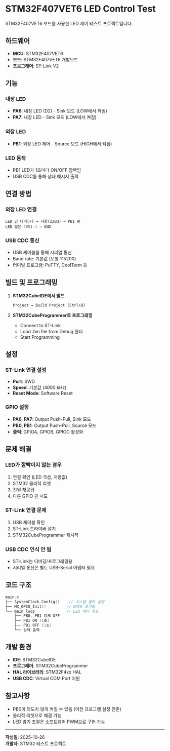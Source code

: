 # STM32F407VET6 LED Control Test

STM32F407VET6 보드를 사용한 LED 제어 테스트 프로젝트입니다.

## 하드웨어

- **MCU**: STM32F407VET6
- **보드**: STM32F407VET6 개발보드
- **프로그래머**: ST-Link V2

## 기능

### 내장 LED
- **PA6**: 내장 LED (D2) - Sink 모드 (LOW에서 켜짐)
- **PA7**: 내장 LED - Sink 모드 (LOW에서 켜짐)

### 외장 LED
- **PB1**: 외장 LED 제어 - Source 모드 (HIGH에서 켜짐)

### LED 동작
- PB1 LED가 1초마다 ON/OFF 깜빡임
- USB CDC를 통해 상태 메시지 출력

## 연결 방법

### 외장 LED 연결
```
LED 긴 다리(+) → 저항(220Ω) → PB1 핀
LED 짧은 다리(-) → GND
```

### USB CDC 통신
- USB 케이블을 통해 시리얼 통신
- Baud rate: 기본값 (보통 115200)
- 터미널 프로그램: PuTTY, CoolTerm 등

## 빌드 및 프로그래밍

1. **STM32CubeIDE에서 빌드**
   ```
   Project → Build Project (Ctrl+B)
   ```

2. **STM32CubeProgrammer로 프로그래밍**
   - Connect to ST-Link
   - Load .bin file from Debug 폴더
   - Start Programming

## 설정

### ST-Link 연결 설정
- **Port**: SWD
- **Speed**: 기본값 (4000 kHz)
- **Reset Mode**: Software Reset

### GPIO 설정
- **PA6, PA7**: Output Push-Pull, Sink 모드
- **PB0, PB1**: Output Push-Pull, Source 모드
- **클럭**: GPIOA, GPIOB, GPIOC 활성화

## 문제 해결

### LED가 깜빡이지 않는 경우
1. 연결 확인 (LED 극성, 저항값)
2. STM32 물리적 리셋
3. 전원 재공급
4. 다른 GPIO 핀 시도

### ST-Link 연결 문제
1. USB 케이블 확인
2. ST-Link 드라이버 설치
3. STM32CubeProgrammer 재시작

### USB CDC 인식 안 됨
- ST-Link는 디버깅/프로그래밍용
- 시리얼 통신은 별도 USB-Serial 어댑터 필요

## 코드 구조

```c
main.c
├── SystemClock_Config()    // 시스템 클럭 설정
├── MX_GPIO_Init()         // GPIO 초기화
└── main loop              // LED 제어 루프
    ├── PB0, PB1 강제 OFF
    ├── PB1 ON (1초)
    ├── PB1 OFF (1초)
    └── 상태 출력
```

## 개발 환경

- **IDE**: STM32CubeIDE
- **프로그래머**: STM32CubeProgrammer
- **HAL 라이브러리**: STM32F4xx HAL
- **USB CDC**: Virtual COM Port 지원

## 참고사항

- PB0이 의도치 않게 켜질 수 있음 (이전 프로그램 설정 잔존)
- 물리적 리셋으로 해결 가능
- LED 밝기 조절은 소프트웨어 PWM으로 구현 가능

---

**작성일**: 2025-10-26  
**개발자**: STM32 테스트 프로젝트